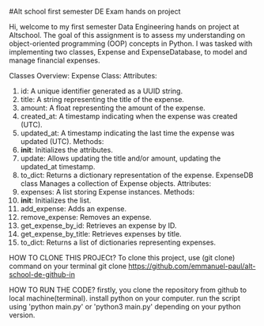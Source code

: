 #Alt school first semester DE Exam hands on project

Hi, welcome to my first semester Data Engineering hands on project at Altschool.
The goal of this assignment is to assess my understanding on object-oriented programming
(OOP) concepts in Python. I was tasked with implementing two classes, Expense and
ExpenseDatabase, to model and manage financial expenses.

Classes Overview:
Expense Class:
Attributes:
1. id: A unique identifier generated as a UUID string.
2. title: A string representing the title of the expense.
3. amount: A float representing the amount of the expense.
4. created_at: A timestamp indicating when the expense was created (UTC).
5. updated_at: A timestamp indicating the last time the expense was updated (UTC).
Methods:
1. __init__: Initializes the attributes.
2. update: Allows updating the title and/or amount, updating the updated_at timestamp.
3. to_dict: Returns a dictionary representation of the expense.
ExpenseDB class
Manages a collection of Expense objects.
Attributes:
1. expenses: A list storing Expense instances.
Methods:
1. __init__: Initializes the list.
2. add_expense: Adds an expense.
3. remove_expense: Removes an expense.
4. get_expense_by_id: Retrieves an expense by ID.
5. get_expense_by_title: Retrieves expenses by title.
6. to_dict: Returns a list of dictionaries representing expenses.

 HOW TO CLONE THIS PROJECt?
    To clone this project, 
    use (git clone) command on your terminal
    git clone https://github.com/emmanuel-paul/alt-school-de-github-in


HOW TO RUN THE CODE?
 firstly, you clone the repository from github to local machine(terminal).
 install python on your computer.
 run the script using 'python main.py' or 'python3 main.py' depending on your python version.